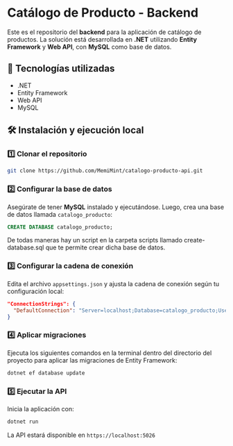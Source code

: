 ﻿# Catálogo de Producto - Backend

Este es el repositorio del **backend** para la aplicación de catálogo de productos. La solución está desarrollada en **.NET** utilizando **Entity Framework** y **Web API**, con **MySQL** como base de datos.

## 🚀 Tecnologías utilizadas

- .NET
- Entity Framework
- Web API
- MySQL

## 🛠 Instalación y ejecución local

### 1️⃣ Clonar el repositorio
```sh
git clone https://github.com/MemiMint/catalogo-producto-api.git
```

### 2️⃣ Configurar la base de datos
Asegúrate de tener **MySQL** instalado y ejecutándose. Luego, crea una base de datos llamada `catalogo_producto`:
```sql
CREATE DATABASE catalogo_producto;
```

De todas maneras hay un script en la carpeta scripts llamado create-database.sql que te permite crear dicha base de datos.

### 3️⃣ Configurar la cadena de conexión
Edita el archivo `appsettings.json` y ajusta la cadena de conexión según tu configuración local:
```json
"ConnectionStrings": {
  "DefaultConnection": "Server=localhost;Database=catalogo_producto;User=root;Password=tu_contraseña;"
}
```

### 4️⃣ Aplicar migraciones
Ejecuta los siguientes comandos en la terminal dentro del directorio del proyecto para aplicar las migraciones de Entity Framework:
```sh
dotnet ef database update
```

### 5️⃣ Ejecutar la API
Inicia la aplicación con:
```sh
dotnet run
```
La API estará disponible en `https://localhost:5026`
